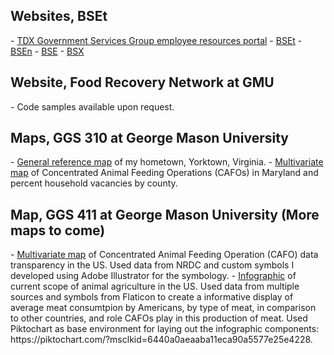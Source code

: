 <h2>Websites, BSEt</h2>
- <a href="http://beringseagroup.com/index.html">TDX Government Services Group employee resources portal</a>
- <a href="http://bsetak.com/">BSEt</a>
- <a href="http://bsenv.com/">BSEn</a>
- <a href="http://bseak.com/">BSE</a>
- <a href="http://bsxak.com/">BSX</a>

<h2>Website, Food Recovery Network at GMU</h2>
- Code samples available upon request.

<h2>Maps, GGS 310 at George Mason University</h2>
- <a href="ggs310-yorktown-reference.pdf">General reference map</a> of my hometown, Yorktown, Virginia.
- <a href="ggs310-multivariate.pdf">Multivariate map</a> of Concentrated Animal Feeding Operations (CAFOs) in Maryland and percent household vacancies by county.

<h2>Map, GGS 411 at George Mason University (More maps to come)</h2>
- <a href="ggs411-multivariate.pdf">Multivariate map</a> of Concentrated Animal Feeding Operation (CAFO) data transparency in the US. Used data from NRDC and custom symbols I developed using Adobe Illustrator for the symbology.
- <a href="ggs411-infographic.pdf">Infographic</a> of current scope of animal agriculture in the US. Used data from multiple sources and symbols from Flaticon to create a informative display of average meat consumtpion by Americans, by type of meat, in comparison to other countries, and role CAFOs play in this production of meat. Used Piktochart as base environment for laying out the infographic components: https://piktochart.com/?msclkid=6440a0aeaaba11eca90a5577e25e4228.
